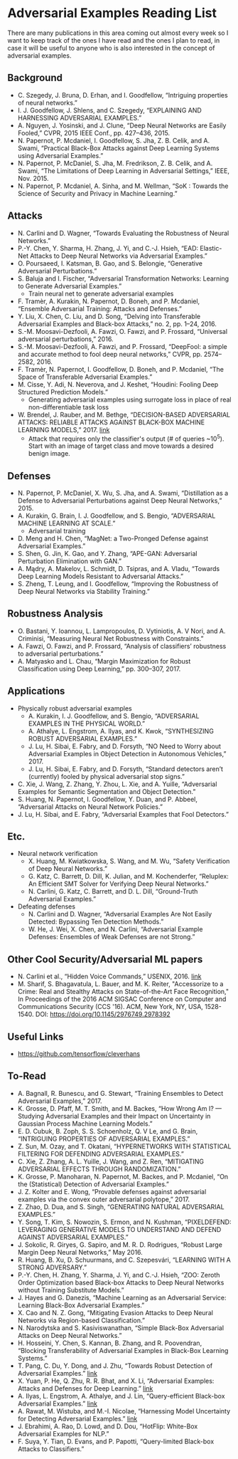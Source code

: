 # Adversarial Examples Reading List
There are many publications in this area coming out almost every week so I want to keep track of the ones I have read and the ones I plan to read, in case it will be useful to anyone who is also interested in the concept of adversarial examples.

## Background
- C. Szegedy, J. Bruna, D. Erhan, and I. Goodfellow, “Intriguing properties of neural networks.”
- I. J. Goodfellow, J. Shlens, and C. Szegedy, “EXPLAINING AND HARNESSING ADVERSARIAL EXAMPLES.”
- A. Nguyen, J. Yosinski, and J. Clune, “Deep Neural Networks are Easily Fooled,” CVPR, 2015 IEEE Conf., pp. 427–436, 2015.
- N. Papernot, P. Mcdaniel, I. Goodfellow, S. Jha, Z. B. Celik, and A. Swami, “Practical Black-Box Attacks against Deep Learning Systems using Adversarial Examples.”
- N. Papernot, P. McDaniel, S. Jha, M. Fredrikson, Z. B. Celik, and A. Swami, “The Limitations of Deep Learning in Adversarial Settings,” IEEE, Nov. 2015.
- N. Papernot, P. Mcdaniel, A. Sinha, and M. Wellman, “SoK : Towards the Science of Security and Privacy in Machine Learning.”

## Attacks
- N. Carlini and D. Wagner, “Towards Evaluating the Robustness of Neural Networks.”
- P.-Y. Chen, Y. Sharma, H. Zhang, J. Yi, and C.-J. Hsieh, “EAD: Elastic-Net Attacks to Deep Neural Networks via Adversarial Examples.”
- O. Poursaeed, I. Katsman, B. Gao, and S. Belongie, “Generative Adversarial Perturbations.”
- S. Baluja and I. Fischer, “Adversarial Transformation Networks: Learning to Generate Adversarial Examples.”
  - Train neural net to generate adversarial examples
- F. Tramèr, A. Kurakin, N. Papernot, D. Boneh, and P. Mcdaniel, “Ensemble Adversarial Training: Attacks and Defenses.”
- Y. Liu, X. Chen, C. Liu, and D. Song, “Delving into Transferable Adversarial Examples and Black-box Attacks,” no. 2, pp. 1–24, 2016.
- S.-M. Moosavi-Dezfooli, A. Fawzi, O. Fawzi, and P. Frossard, “Universal adversarial perturbations,” 2016.
- S.-M. Moosavi-Dezfooli, A. Fawzi, and P. Frossard, “DeepFool: a simple and accurate method to fool deep neural networks,” CVPR, pp. 2574–2582, 2016.
- F. Tramèr, N. Papernot, I. Goodfellow, D. Boneh, and P. Mcdaniel, “The Space of Transferable Adversarial Examples.”
- M. Cisse, Y. Adi, N. Neverova, and J. Keshet, “Houdini: Fooling Deep Structured Prediction Models.”
  - Generating adversarial examples using surrogate loss in place of real non-differentiable task loss
- W. Brendel, J. Rauber, and M. Bethge, “DECISION-BASED ADVERSARIAL ATTACKS: RELIABLE ATTACKS AGAINST BLACK-BOX MACHINE LEARNING MODELS,” 2017. [link](https://arxiv.org/abs/1712.04248)
  - Attack that requires only the classifier's output (# of queries ~10<sup>5</sup>). Start with an image of target class and move towards a desired benign image.

## Defenses
- N. Papernot, P. McDaniel, X. Wu, S. Jha, and A. Swami, “Distillation as a Defense to Adversarial Perturbations against Deep Neural Networks,” 2015.
- A. Kurakin, G. Brain, I. J. Goodfellow, and S. Bengio, “ADVERSARIAL MACHINE LEARNING AT SCALE.”
  - Adversarial training
- D. Meng and H. Chen, “MagNet: a Two-Pronged Defense against Adversarial Examples.”
- S. Shen, G. Jin, K. Gao, and Y. Zhang, “APE-GAN: Adversarial Perturbation Elimination with GAN.”
- A. Mądry, A. Makelov, L. Schmidt, D. Tsipras, and A. Vladu, “Towards Deep Learning Models Resistant to Adversarial Attacks.”
- S. Zheng, T. Leung, and I. Goodfellow, “Improving the Robustness of Deep Neural Networks via Stability Training.”

## Robustness Analysis
- O. Bastani, Y. Ioannou, L. Lampropoulos, D. Vytiniotis, A. V Nori, and A. Criminisi, “Measuring Neural Net Robustness with Constraints.”
- A. Fawzi, O. Fawzi, and P. Frossard, “Analysis of classifiers’ robustness to adversarial perturbations.”
- A. Matyasko and L. Chau, “Margin Maximization for Robust Classification using Deep Learning,” pp. 300–307, 2017.

## Applications
- Physically robust adversarial examples
  - A. Kurakin, I. J. Goodfellow, and S. Bengio, “ADVERSARIAL EXAMPLES IN THE PHYSICAL WORLD.”
  - A. Athalye, L. Engstrom, A. Ilyas, and K. Kwok, “SYNTHESIZING ROBUST ADVERSARIAL EXAMPLES.”
  - J. Lu, H. Sibai, E. Fabry, and D. Forsyth, “NO Need to Worry about Adversarial Examples in Object Detection in Autonomous Vehicles,” 2017.
  - J. Lu, H. Sibai, E. Fabry, and D. Forsyth, “Standard detectors aren’t (currently) fooled by physical adversarial stop signs.”
- C. Xie, J. Wang, Z. Zhang, Y. Zhou, L. Xie, and A. Yuille, “Adversarial Examples for Semantic Segmentation and Object Detection.”
- S. Huang, N. Papernot, I. Goodfellow, Y. Duan, and P. Abbeel, “Adversarial Attacks on Neural Network Policies.”
- J. Lu, H. Sibai, and E. Fabry, “Adversarial Examples that Fool Detectors.”

## Etc.
- Neural network verification
  - X. Huang, M. Kwiatkowska, S. Wang, and M. Wu, “Safety Verification of Deep Neural Networks.”
  - G. Katz, C. Barrett, D. Dill, K. Julian, and M. Kochenderfer, “Reluplex: An Efficient SMT Solver for Verifying Deep Neural Networks.”
  - N. Carlini, G. Katz, C. Barrett, and D. L. Dill, “Ground-Truth Adversarial Examples.”
- Defeating defenses
  - N. Carlini and D. Wagner, “Adversarial Examples Are Not Easily Detected: Bypassing Ten Detection Methods.”
  - W. He, J. Wei, X. Chen, and N. Carlini, “Adversarial Example Defenses: Ensembles of Weak Defenses are not Strong.”

## Other Cool Security/Adversarial ML papers
- N. Carlini et al., “Hidden Voice Commands,” USENIX, 2016. [link](https://www.usenix.org/conference/usenixsecurity16/technical-sessions/presentation/carlini)
- M. Sharif, S. Bhagavatula, L. Bauer, and M. K. Reiter, "Accessorize to a Crime: Real and Stealthy Attacks on State-of-the-Art Face Recognition," In Proceedings of the 2016 ACM SIGSAC Conference on Computer and Communications Security (CCS '16). ACM, New York, NY, USA, 1528-1540. DOI: https://doi.org/10.1145/2976749.2978392
  
## Useful Links
- https://github.com/tensorflow/cleverhans

## To-Read
- A. Bagnall, R. Bunescu, and G. Stewart, “Training Ensembles to Detect Adversarial Examples,” 2017.
- K. Grosse, D. Pfaff, M. T. Smith, and M. Backes, “How Wrong Am I? — Studying Adversarial Examples and their Impact on Uncertainty in Gaussian Process Machine Learning Models.”
- E. D. Cubuk, B. Zoph, S. S. Schoenholz, Q. V Le, and G. Brain, “INTRIGUING PROPERTIES OF ADVERSARIAL EXAMPLES.”
- Z. Sun, M. Ozay, and T. Okatani, “HYPERNETWORKS WITH STATISTICAL FILTERING FOR DEFENDING ADVERSARIAL EXAMPLES.”
- C. Xie, Z. Zhang, A. L. Yuille, J. Wang, and Z. Ren, “MITIGATING ADVERSARIAL EFFECTS THROUGH RANDOMIZATION.”
- K. Grosse, P. Manoharan, N. Papernot, M. Backes, and P. Mcdaniel, “On the (Statistical) Detection of Adversarial Examples.”
- J. Z. Kolter and E. Wong, “Provable defenses against adversarial examples via the convex outer adversarial polytope,” 2017.
- Z. Zhao, D. Dua, and S. Singh, “GENERATING NATURAL ADVERSARIAL EXAMPLES.”
- Y. Song, T. Kim, S. Nowozin, S. Ermon, and N. Kushman, “PIXELDEFEND: LEVERAGING GENERATIVE MODELS TO UNDERSTAND AND DEFEND AGAINST ADVERSARIAL EXAMPLES.”
- J. Sokolic, R. Giryes, G. Sapiro, and M. R. D. Rodrigues, “Robust Large Margin Deep Neural Networks,” May 2016.
- R. Huang, B. Xu, D. Schuurmans, and C. Szepesvári, “LEARNING WITH A STRONG ADVERSARY.”
- P.-Y. Chen, H. Zhang, Y. Sharma, J. Yi, and C.-J. Hsieh, “ZOO: Zeroth Order Optimization based Black-box Attacks to Deep Neural Networks without Training Substitute Models.”
- J. Hayes and G. Danezis, “Machine Learning as an Adversarial Service: Learning Black-Box Adversarial Examples.”
- X. Cao and N. Z. Gong, “Mitigating Evasion Attacks to Deep Neural Networks via Region-based Classification.”
- N. Narodytska and S. Kasiviswanathan, “Simple Black-Box Adversarial Attacks on Deep Neural Networks.”
- H. Hosseini, Y. Chen, S. Kannan, B. Zhang, and R. Poovendran, “Blocking Transferability of Adversarial Examples in Black-Box Learning Systems.”
- T. Pang, C. Du, Y. Dong, and J. Zhu, “Towards Robust Detection of Adversarial Examples.” [link](https://arxiv.org/pdf/1706.00633.pdf)
- X. Yuan, P. He, Q. Zhu, R. R. Bhat, and X. Li, “Adversarial Examples: Attacks and Defenses for Deep Learning.” [link](https://arxiv.org/pdf/1712.07107.pdf)
- A. Ilyas, L. Engstrom, A. Athalye, and J. Lin, “Query-efficient Black-box Adversarial Examples.” [link](https://arxiv.org/pdf/1712.07113.pdf)
- A. Rawat, M. Wistuba, and M.-I. Nicolae, “Harnessing Model Uncertainty for Detecting Adversarial Examples.” [link](http://bayesiandeeplearning.org/2017/papers/37.pdf)
- J. Ebrahimi, A. Rao, D. Lowd, and D. Dou, “HotFlip: White-Box Adversarial Examples for NLP.”
- F. Suya, Y. Tian, D. Evans, and P. Papotti, “Query-limited Black-box Attacks to Classifiers.”
